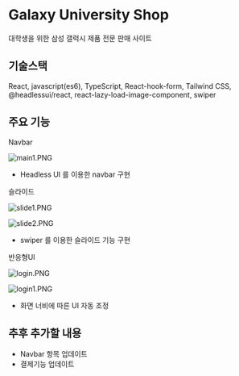 # Galaxy University Shop

대학생을 위한 삼성 갤럭시 제품 전문 판매 사이트



## 기술스택

React, javascript(es6), TypeScript, React-hook-form, Tailwind CSS, @headlessui/react, react-lazy-load-image-component, swiper


## 주요 기능

Navbar

![main1.PNG](https://private-user-images.githubusercontent.com/155502886/372437426-6c80ee92-d5dd-4f99-835f-7d870002d572.PNG?jwt=eyJhbGciOiJIUzI1NiIsInR5cCI6IkpXVCJ9.eyJpc3MiOiJnaXRodWIuY29tIiwiYXVkIjoicmF3LmdpdGh1YnVzZXJjb250ZW50LmNvbSIsImtleSI6ImtleTUiLCJleHAiOjE3Mjc3ODA3NDEsIm5iZiI6MTcyNzc4MDQ0MSwicGF0aCI6Ii8xNTU1MDI4ODYvMzcyNDM3NDI2LTZjODBlZTkyLWQ1ZGQtNGY5OS04MzVmLTdkODcwMDAyZDU3Mi5QTkc_WC1BbXotQWxnb3JpdGhtPUFXUzQtSE1BQy1TSEEyNTYmWC1BbXotQ3JlZGVudGlhbD1BS0lBVkNPRFlMU0E1M1BRSzRaQSUyRjIwMjQxMDAxJTJGdXMtZWFzdC0xJTJGczMlMkZhd3M0X3JlcXVlc3QmWC1BbXotRGF0ZT0yMDI0MTAwMVQxMTAwNDFaJlgtQW16LUV4cGlyZXM9MzAwJlgtQW16LVNpZ25hdHVyZT01MDU1ODkzM2UwY2IxYWZjYjY5ZjE1ODRiOGI0NDhiMzA0NmE4OTY3ZDY2N2VhMGRmMGIzYmQ5MmI1NjliMTEwJlgtQW16LVNpZ25lZEhlYWRlcnM9aG9zdCJ9.9tkdJOxJviZRD9i5z8I_6z9V_MheNMbN-VBKCccHpsI)

- Headless UI 를 이용한 navbar 구현

슬라이드

![slide1.PNG]([https://prod-files-secure.s3.us-west-2.amazonaws.com/715e52aa-3cbf-4c9b-bb35-e80f884012a0/94787d7a-927c-4f9c-baed-e3b86c167609/slide1.png](https://private-user-images.githubusercontent.com/155502886/372437463-b7559c92-ea04-4542-9311-b622b319f56a.PNG?jwt=eyJhbGciOiJIUzI1NiIsInR5cCI6IkpXVCJ9.eyJpc3MiOiJnaXRodWIuY29tIiwiYXVkIjoicmF3LmdpdGh1YnVzZXJjb250ZW50LmNvbSIsImtleSI6ImtleTUiLCJleHAiOjE3Mjc3ODA3ODgsIm5iZiI6MTcyNzc4MDQ4OCwicGF0aCI6Ii8xNTU1MDI4ODYvMzcyNDM3NDYzLWI3NTU5YzkyLWVhMDQtNDU0Mi05MzExLWI2MjJiMzE5ZjU2YS5QTkc_WC1BbXotQWxnb3JpdGhtPUFXUzQtSE1BQy1TSEEyNTYmWC1BbXotQ3JlZGVudGlhbD1BS0lBVkNPRFlMU0E1M1BRSzRaQSUyRjIwMjQxMDAxJTJGdXMtZWFzdC0xJTJGczMlMkZhd3M0X3JlcXVlc3QmWC1BbXotRGF0ZT0yMDI0MTAwMVQxMTAxMjhaJlgtQW16LUV4cGlyZXM9MzAwJlgtQW16LVNpZ25hdHVyZT1kYzIzNzkzMTYyMGU4NzIwNGM4OTgzZTBhOGU1OGJjMGQ3OWQ2NmViMTQ3ZjU4YjAyZWEyYWY0YzkxYTM4ZjA2JlgtQW16LVNpZ25lZEhlYWRlcnM9aG9zdCJ9.3ax7Y6t23yJeWigj7htlza1k5tnOHwpJcjFNH337JII))

![slide2.PNG](https://private-user-images.githubusercontent.com/155502886/372437467-45e557d9-eba3-4e26-b1bd-25db4c1ad373.PNG?jwt=eyJhbGciOiJIUzI1NiIsInR5cCI6IkpXVCJ9.eyJpc3MiOiJnaXRodWIuY29tIiwiYXVkIjoicmF3LmdpdGh1YnVzZXJjb250ZW50LmNvbSIsImtleSI6ImtleTUiLCJleHAiOjE3Mjc3ODA3ODgsIm5iZiI6MTcyNzc4MDQ4OCwicGF0aCI6Ii8xNTU1MDI4ODYvMzcyNDM3NDY3LTQ1ZTU1N2Q5LWViYTMtNGUyNi1iMWJkLTI1ZGI0YzFhZDM3My5QTkc_WC1BbXotQWxnb3JpdGhtPUFXUzQtSE1BQy1TSEEyNTYmWC1BbXotQ3JlZGVudGlhbD1BS0lBVkNPRFlMU0E1M1BRSzRaQSUyRjIwMjQxMDAxJTJGdXMtZWFzdC0xJTJGczMlMkZhd3M0X3JlcXVlc3QmWC1BbXotRGF0ZT0yMDI0MTAwMVQxMTAxMjhaJlgtQW16LUV4cGlyZXM9MzAwJlgtQW16LVNpZ25hdHVyZT00Y2QzNzEyYmYyNTYxYzM4NWQ0ZjU0YmZlYzU1MjdhODQzYTczNGUxN2VmMmRiNDM0NmJlMzUwZjRjMDc0NzU5JlgtQW16LVNpZ25lZEhlYWRlcnM9aG9zdCJ9.JSW2Ez7XX-hxqQlebG5rhsCb-KkK6yNdBW6RCAl1ZNo)

- swiper 를 이용한 슬라이드 기능 구현

반응형UI

![login.PNG]([https://prod-files-secure.s3.us-west-2.amazonaws.com/715e52aa-3cbf-4c9b-bb35-e80f884012a0/46b40648-807f-45bc-83f0-ddde7ea97d7a/login.png](https://private-user-images.githubusercontent.com/155502886/372437417-09df1030-6d8e-4564-8857-191528ca6315.PNG?jwt=eyJhbGciOiJIUzI1NiIsInR5cCI6IkpXVCJ9.eyJpc3MiOiJnaXRodWIuY29tIiwiYXVkIjoicmF3LmdpdGh1YnVzZXJjb250ZW50LmNvbSIsImtleSI6ImtleTUiLCJleHAiOjE3Mjc3ODA3ODgsIm5iZiI6MTcyNzc4MDQ4OCwicGF0aCI6Ii8xNTU1MDI4ODYvMzcyNDM3NDE3LTA5ZGYxMDMwLTZkOGUtNDU2NC04ODU3LTE5MTUyOGNhNjMxNS5QTkc_WC1BbXotQWxnb3JpdGhtPUFXUzQtSE1BQy1TSEEyNTYmWC1BbXotQ3JlZGVudGlhbD1BS0lBVkNPRFlMU0E1M1BRSzRaQSUyRjIwMjQxMDAxJTJGdXMtZWFzdC0xJTJGczMlMkZhd3M0X3JlcXVlc3QmWC1BbXotRGF0ZT0yMDI0MTAwMVQxMTAxMjhaJlgtQW16LUV4cGlyZXM9MzAwJlgtQW16LVNpZ25hdHVyZT00NjM4OGUxMTkyN2YzNjU2OTZmNGQ3YzEzYTFiODZmYzNlNzJmZDk0NzAyZjRlMzNhZWE0MTBkZTk3ZDE0ODZmJlgtQW16LVNpZ25lZEhlYWRlcnM9aG9zdCJ9.93sLzYW1yfxPslYBOEJCd-ELPcyvaq3Qb62vAs3PZHE))

![login1.PNG]([https://prod-files-secure.s3.us-west-2.amazonaws.com/715e52aa-3cbf-4c9b-bb35-e80f884012a0/35f19590-49af-4968-a37c-647f0ce67feb/login1.png](https://private-user-images.githubusercontent.com/155502886/372437421-afb42150-a3ae-468f-899c-50a967e68791.PNG?jwt=eyJhbGciOiJIUzI1NiIsInR5cCI6IkpXVCJ9.eyJpc3MiOiJnaXRodWIuY29tIiwiYXVkIjoicmF3LmdpdGh1YnVzZXJjb250ZW50LmNvbSIsImtleSI6ImtleTUiLCJleHAiOjE3Mjc3ODA3ODgsIm5iZiI6MTcyNzc4MDQ4OCwicGF0aCI6Ii8xNTU1MDI4ODYvMzcyNDM3NDIxLWFmYjQyMTUwLWEzYWUtNDY4Zi04OTljLTUwYTk2N2U2ODc5MS5QTkc_WC1BbXotQWxnb3JpdGhtPUFXUzQtSE1BQy1TSEEyNTYmWC1BbXotQ3JlZGVudGlhbD1BS0lBVkNPRFlMU0E1M1BRSzRaQSUyRjIwMjQxMDAxJTJGdXMtZWFzdC0xJTJGczMlMkZhd3M0X3JlcXVlc3QmWC1BbXotRGF0ZT0yMDI0MTAwMVQxMTAxMjhaJlgtQW16LUV4cGlyZXM9MzAwJlgtQW16LVNpZ25hdHVyZT1jODE1ZGMzZDRkODIyZTdiODc1NzFhYWYyZTE3YWY1M2UyNzVjOWQ4MTYwYTkzODg0YWM2YTczNGUwZTY0NTRkJlgtQW16LVNpZ25lZEhlYWRlcnM9aG9zdCJ9.-6BfMFqnfDEjuOlSZ0i-xnS1qXJs1cvgMG82NkuUzPY))

- 화면 너비에 따른 UI 자동 조정

## 추후 추가할 내용

- Navbar 항목 업데이트
- 결제기능 업데이트
